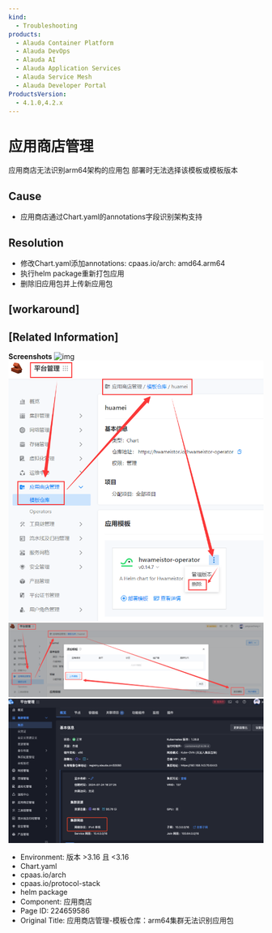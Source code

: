 ```yaml
---
kind:
  - Troubleshooting
products:
  - Alauda Container Platform
  - Alauda DevOps
  - Alauda AI
  - Alauda Application Services
  - Alauda Service Mesh
  - Alauda Developer Portal
ProductsVersion:
  - 4.1.0,4.2.x
---
```

<!-- A type of document that involves encountering a fault, diagnosing it, performing root cause analysis, and providing solutions. -->

# 应用商店管理

应用商店无法识别arm64架构的应用包 部署时无法选择该模板或模板版本

## Cause
- 应用商店通过Chart.yaml的annotations字段识别架构支持

## Resolution
- 修改Chart.yaml添加annotations: cpaas.io/arch: amd64.arm64
- 执行helm package重新打包应用
- 删除旧应用包并上传新应用包

## [workaround]

## [Related Information]
**Screenshots**
![img](assets/ying-yong-shang-dian-guan-li-mo-ban-cang-ku-arm64ji-qun-wu-fa-shi-bie-ying-yong/%E4%BC%81%E4%B8%9A%E5%BE%AE%E4%BF%A1%E6%88%AA%E5%9B%BE_3e16053f-8445-4a75-bbbd-31908346e06d.png)
![image-20240730151135406](assets/ying-yong-shang-dian-guan-li-mo-ban-cang-ku-arm64ji-qun-wu-fa-shi-bie-ying-yong/image-20240730151135406.png)
![image-20240730151035069](assets/ying-yong-shang-dian-guan-li-mo-ban-cang-ku-arm64ji-qun-wu-fa-shi-bie-ying-yong/image-20240730151035069.png)
![image-20240730152606435](assets/ying-yong-shang-dian-guan-li-mo-ban-cang-ku-arm64ji-qun-wu-fa-shi-bie-ying-yong/image-20240730152606435.png)
- Environment: 版本 >3.16 且 <3.16
- Chart.yaml
- cpaas.io/arch
- cpaas.io/protocol-stack
- helm package
- Component: 应用商店
- Page ID: 224659586
- Original Title: 应用商店管理-模板仓库：arm64集群无法识别应用包
